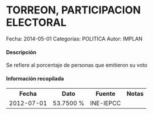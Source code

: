 TORREON, PARTICIPACION ELECTORAL
=====

Fecha: 2014-05-01
Categorías: POLITICA
Autor: IMPLAN

#### Descripción

Se refiere al porcentaje de personas que emitieron su voto

#### Información recopilada

<table class="table table-hover table-bordered">
  <tr><th>Fecha</th><th>Dato</th><th>Fuente</th><th>Notas</th></tr>
  <tr><td>2012-07-01</td><td>53.7500 %</td><td>INE-IEPCC</td><td></td></tr>
</table>
